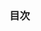 </article>

<article class="markdown-body">
<div class="TOC">
<h3>目次</h3>
<!-- START doctoc -->
<!-- END doctoc -->
</div>
</article>

<article class="markdown-body">

